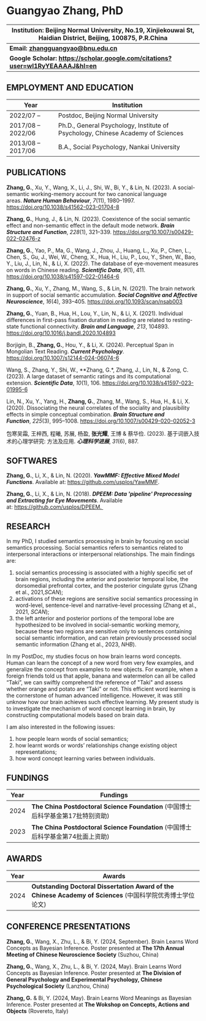 # Guangyao Zhang, PhD

| **Institution**: Beijing Normal University, No.19, Xinjiekouwai St, Haidian District, Beijing, 100875, P.R.China | 
|-------|
| **Email: zhangguangyao@bnu.edu.cn** | 
| **Google Scholar: https://scholar.google.com/citations?user=wI1RyYEAAAAJ&hl=en** |

## EMPLOYMENT AND EDUCATION
| Year | Institution |
|-------|-------|
| 2022/07 –  | Postdoc, Beijing Normal University |
| 2017/08 – 2022/06 | Ph.D., General Psychology, Institute of Psychology, Chinese Academy of Sciences |
| 2013/08 – 2017/06 | B.A., Social Psychology, Nankai University |

## PUBLICATIONS
**Zhang, G.**, Xu, Y., Wang, X., Li, J., Shi, W., Bi, Y., & Lin, N. (2023). A social-semantic working-memory account for two canonical language areas. ***Nature Human Behaviour***, *7*(11), 1980–1997. https://doi.org/10.1038/s41562-023-01704-8

**Zhang, G.**, Hung, J., & Lin, N. (2023). Coexistence of the social semantic effect and non-semantic effect in the default mode network. ***Brain Structure and Function***, *228*(1), 321–339. https://doi.org/10.1007/s00429-022-02476-z

**Zhang, G.**, Yao, P., Ma, G., Wang, J., Zhou, J., Huang, L., Xu, P., Chen, L., Chen, S., Gu, J., Wei, W., Cheng, X., Hua, H., Liu, P., Lou, Y., Shen, W., Bao, Y., Liu, J., Lin, N., & Li, X. (2022). The database of eye-movement measures on words in Chinese reading. ***Scientific Data***, *9*(1), 411. https://doi.org/10.1038/s41597-022-01464-6

**Zhang, G.**, Xu, Y., Zhang, M., Wang, S., & Lin, N. (2021). The brain network in support of social semantic accumulation. ***Social Cognitive and Affective Neuroscience***, *16*(4), 393–405. https://doi.org/10.1093/scan/nsab003

**Zhang, G.**, Yuan, B., Hua, H., Lou, Y., Lin, N., & Li, X. (2021). Individual differences in first-pass fixation duration in reading are related to resting-state functional connectivity. ***Brain and Language***, *213*, 104893. https://doi.org/10.1016/j.bandl.2020.104893

Borjigin, B., **Zhang, G.**, Hou, Y., & Li, X. (2024). Perceptual Span in Mongolian Text Reading. ***Current Psychology***. https://doi.org/10.1007/s12144-024-06074-6 

Wang, S., Zhang, Y., Shi, W., **Zhang, G.*, Zhang, J., Lin, N., & Zong, C. (2023). A large dataset of semantic ratings and its computational extension. ***Scientific Data***, *10*(1), 106. https://doi.org/10.1038/s41597-023-01995-6

Lin, N., Xu, Y., Yang, H., **Zhang, G.**, Zhang, M., Wang, S., Hua, H., & Li, X. (2020). Dissociating the neural correlates of the sociality and plausibility effects in simple conceptual combination. ***Brain Structure and Function***, *225*(3), 995–1008. https://doi.org/10.1007/s00429-020-02052-3

包寒吴霜, 王梓西, 程曦, 苏展, 杨盈, **张光耀**, 王博 & 蔡华俭. (2023). 基于词嵌入技术的心理学研究: 方法及应用. ***心理科学进展***, *31*(6), 887.

## SOFTWARES

**Zhang, G.**, Li, X., & Lin, N. (2020). ***YawMMF: Effective Mixed Model Functions***. Available at: https://github.com/usplos/YawMMF.

**Zhang, G.**, Li, X., & Lin, N. (2018). ***DPEEM: Data 'pipeline' Preprocessing and Extracting for Eye Movements***. Available at: https://github.com/usplos/DPEEM. 

## RESEARCH
In my PhD, I studied semantics processing in brain by focusing on social semantics processing. 
Social semantics refers to semantics related to interpersonal interactions or interpersonal relationships. 
The main findings are: 
1. social semantics processing is associated with a highly specific set of brain regions, including the anterior and posterior temporal lobe, the dorsomedial prefrontal cortex, and the posterior cingulate gyrus (Zhang et al., 2021,*SCAN*);
2. activations of these regions are sensitive social semantics processing in word-level, sentence-level and narrative-level processing (Zhang et al., 2021, *SCAN*);
3. the left anterior and posterior portions of the temporal lobe are hypothesized to be involved in social-semantic working memory, because these two regions are sensitive only to sentences containing social semantic information, and can retain previously processed social semantic information (Zhang et al., 2023, *NHB*).

In my PostDoc, my studies focus on how brain learns word concepts. Human can learn the concept of a new word from very few examples, and generalize the concept from examples to new objects. 
For example, when a foreign friends told us that apple, banana and watermelon can all be called “Taki”, 
we can swiftly comprehend the reference of "Taki" and assess whether orange and potato are “Taki” or not. 
This efficient word learning is the cornerstone of human advanced intelligence. 
However, it was still unknow how our brain achieves such effective learning. 
My present study is to investigate the mechanism of word concept learning in brain, by constructing computational models based on brain data.

I am also interested in the following issues: 
1) how people learn words of social semantics; 
2) how learnt words or words’ relationships change existing object representations; 
3) how word concept learning varies between individuals.

## FUNDINGS

| Year | Fundings |
|-------|-------|
| 2024 | **The China Postdoctoral Science Foundation** (中国博士后科学基金第17批特别资助) |
| 2023 | **The China Postdoctoral Science Foundation** (中国博士后科学基金第74批面上资助) |

## AWARDS

| Year | Awards |
|-------|-------|
| 2024 | **Outstanding Doctoral Dissertation Award of the Chinese Academy of Sciences** (中国科学院优秀博士学位论文) |

## CONFERENCE PRESENTATIONS

**Zhang, G.**, Wang, X., Zhu, L., & Bi, Y. (2024, September). Brain Learns Word Concepts as Bayesian Inference. Poster presented at **The 17th Annual Meeting of Chinese Neuroscience Society** (Suzhou, China)

**Zhang, G.**, Wang, X., Zhu, L., & Bi, Y. (2024, May). Brain Learns Word Concepts as Bayesian Inference. Poster presented at **The Division of General Psychology and Experimental Psychology, Chinese Psychological Society** (Lanzhou, China)

**Zhang, G.** & Bi, Y. (2024, May). Brain Learns Word Meanings as Bayesian Inference. Poster presented at **The Wokshop on Concepts, Actions and Objects** (Rovereto, Italy)











